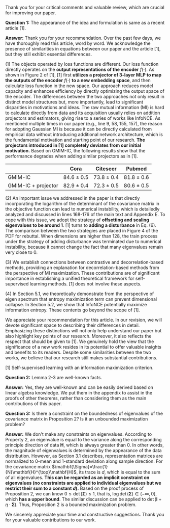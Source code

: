 Thank you for your critical comments and valuable review, which are crucial for improving our paper.



**Question 1:** The appearance of the idea and formulation is same as a recent article [1].

**Answer:** Thank you for your recommendation. Over the past few days, we have thoroughly read this article, word by word. We acknowledge the presence of similarities in equations between our paper and the article [1], but they still exhibit essential differences.

(1) The objects operated by loss functions are different. Our loss function directly operates on the **output representations of the encoder** $f(\cdot)$. As shown in Figure 2 of [1], [1] first **utilizes a projector of 3-layer MLP to map the outputs of the encoder** $f(\cdot)$ **to a new embedding space**, and then calculate loss function in the new space. Our approach reduces model capacity and enhances efficiency by directly optimizing the output space of the encoder. The differences between the two approaches not only result in distinct model structures but, more importantly, lead to significant disparities in motivations and ideas. The raw mutual information (MI) is hard to calculate directly from data and its acquisition usually relies on addition projectors and estimators, giving rise to a series of works like InfoNCE. As mentioned multiple times in our paper (e.g., line 9, 58, 155, 157), the reason for adopting Gaussian MI is because it can be directly calculated from empirical data without introducing additional network architecture, which is the fundamental motivation and starting point of our research. **The projectors introduced in [1] completely deviates from our initial motivation.** Based on GMIM-IC, the following results show that the performance degrades when adding similar projectors as in [1].

|                     | Cora           | Citeseer       | Pubmed         |
| ------------------- | -------------- | -------------- | -------------- |
| GMIM-IC             | 84.6 $\pm$ 0.5 | 73.8 $\pm$ 0.4 | 81.8 $\pm$ 0.6 |
| GMIM-IC + projector | 82.9 $\pm$ 0.4 | 72.3 $\pm$ 0.5 | 80.6 $\pm$ 0.5 |

(2) An important issue we addressed in the paper is that directly incorporating the logarithm of the determinant of the covariance matrix in the objective function can lead to numerical instability, which is detailedly analyzed and discussed in lines 168-176 of the main text and Appendix E. To cope with this issue, we adopt the strategy of **offsetting and scaling eigenvalues to be around 1**. [1] turns to **adding a disturbance** in Eq. (6). The comparison between the two strategies are placed in Figure 4 of the PDF for rebuttal. When dimensions are higher than 128, the train process under the strategy of adding disturbance was terminated due to numerical instability, because it cannot change the fact that many eigenvalues remain very close to 0.

(3) We establish connections between contrastive and decorrelation-based methods, providing an explanation for decorrelation-based methods from the perspective of MI maximization. These contributions are of significant importance in establishing a unified theoretical framework for self-supervised learning methods. [1] does not involve these aspects.

(4) In Section 5.1, we theoretically demonstrate from the perspective of eigen spectrum that entropy maximization term can prevent dimensional collapse. In Section 5.2, we show that InfoNCE potentially maximize information entropy. These contents go beyond the scope of [1].

We appreciate your recommendation for this article. In our revision, we will devote significant space to describing their differences in detail. Emphasizing these distinctions will not only help understand our paper but also highlight key points of our research. Moreover, it also reflects the respect that should be given to [1]. We genuinely hold the view that the significance of a new work resides in its potential to offer valuable insights and benefits to its readers. Despite some similarities between the two works, we believe that our research still makes substantial contributions.

[1] Self-supervised learning with an information maximization criterion.



**Question 2:** Lemma 2-3 are well-known facts. 

**Answer:** Yes, they are well-known and can be easily derived based on linear algebra knowledge. We put them in the appendix to assist in the proofs of other theorems, rather than considering them as the main contributions of this paper.



**Question 3:** Is there a constraint on the boundedness of eigenvalues of the covariance matrix in Proposition 2? Is it an unbounded maximization problem?

**Answer:** We don't make any constraints on eigenvalues. According to Property 2, an eigenvalue is equal to the variance along the corresponding principle direction of data $\mathbf{H}$, which is always greater than 0. In other words, the magnitude of eigenvalues is determined by the appearance of the data distribution. However, as Section 3.1 describes, representation matrices are normalized to 0-mean and 1-standard deviation along sample direction.  For the covariance matrix $\mathbf{\Sigma}=\frac{1}{N}\mathbf{H}^{\top}\mathbf{H}$, its trace is $d$, which is equal to the sum of all eigenvalues. **This can be regarded as an implicit constraint on eigenvalues (no constraints are applied to individual eigenvalues but we restrict their sum to a constant $d$).** Based on the proof process of Proposition 2, we can know $0 \leq \det(\mathbf{\Sigma}) \leq 1$, that is, $\log \det(\mathbf{\Sigma}) \in (-\infty,0]$, which **has a upper bound**. The similar discussion can be applied to $\det(\mathbf{I} + \eta \cdot \mathbf{\Sigma})$. Thus, Proposition 2 is a bounded maximization problem.



We sincerely appreciate your time and constructive suggestions. Thank you for your valuable contributions to our work.

